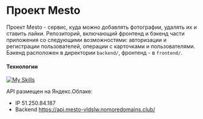 # Проект Mesto

Проект Mesto - сервис, куда можно добавлять фотографии, удалять их и ставить лайки.
Репозиторий, включающий фронтенд и бэкенд части приложения со следующими возможностями: авторизации и регистрации пользователей, операции с карточками и пользователями. Бэкенд расположен в директории `backend/`, фронтенд - в `frontend/`. 

#### Технологии
[![My Skills](https://skillicons.dev/icons?i=html,css,js,react,nginx,nodejs,express)](https://skillicons.dev)

  
API размещен на Яндекс.Облаке:
- IP 51.250.84.187
- Backend https://api.mesto-vldslw.nomoredomains.club/
